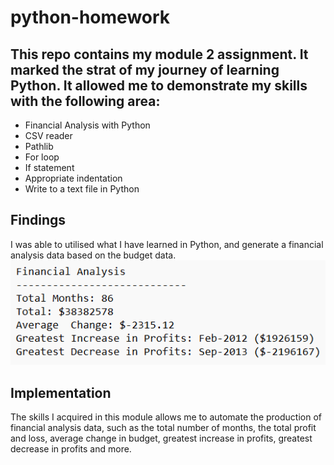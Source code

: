 # python-homework
## This repo contains my module 2 assignment. It marked the strat of my journey of learning Python. It allowed me to demonstrate my skills with the following area:
- Financial Analysis with Python
- CSV reader
- Pathlib
- For loop
- If statement
- Appropriate indentation
- Write to a text file in Python

## Findings
I was able to utilised what I have learned in Python, and generate a financial analysis data based on the budget data.
![Alt text](PyBank/python_FA.png)

## Implementation
The skills I acquired in this module allows me to automate the production of financial analysis data, such as the total number of months, the total profit and loss, average change in budget, greatest increase in profits, greatest decrease in profits and more.
